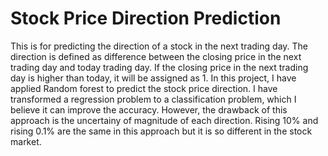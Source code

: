 # Stock Price Direction Prediction
This is for predicting the direction of a stock in the next trading day. The direction is defined as difference between the closing price in the next trading day and today trading day. If the closing price in the next trading day is higher than today, it will be assigned as 1. In this project, I have applied Random forest to predict the stock price direction. I have transformed a regression problem to a classification problem, which I believe it can improve the accuracy. However, the drawback of this approach is the uncertainy of magnitude of each direction. Rising 10% and rising 0.1% are the same in this approach but it is so different in the stock market.
